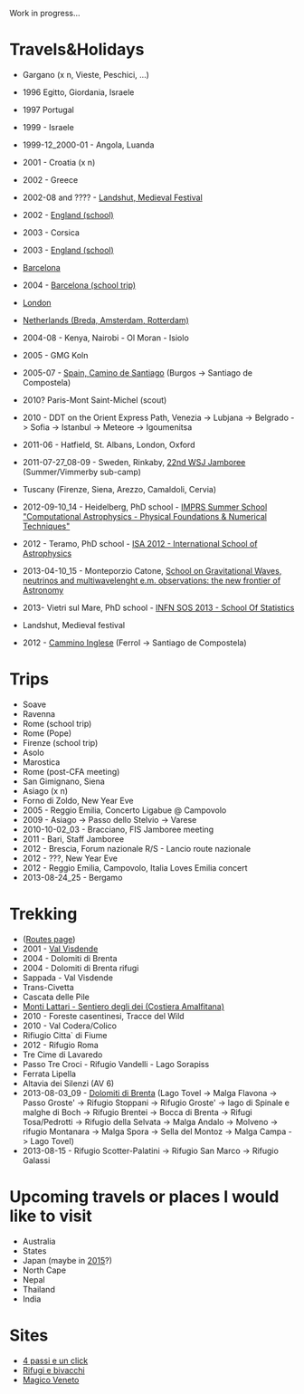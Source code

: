 <!-- 
.. link: 
.. description: 
.. tags: personal
.. date: 2013/08/14 17:32:09
.. title: Travels
.. slug: travels
-->

Work in progress...

# Travels&Holidays

* Gargano (x n, Vieste, Peschici, ...)
* 1996 Egitto, Giordania, Israele
* 1997 Portugal
* 1999 - Israele
* 1999-12_2000-01 - Angola, Luanda
* 2001 - Croatia (x n)
* 2002 - Greece
* 2002-08 and ???? - [Landshut, Medieval Festival](http://www.landshuter-hochzeit.de/en/)
* 2002 - [England (school)](london.html)
* 2003 - Corsica
* 2003 - [England (school)](london.html)
* [Barcelona](barcelona.html)
* 2004 - [Barcelona (school trip)](barcelona.html)
* [London](london.html)
* [Netherlands (Breda, Amsterdam, Rotterdam)](netherlands.html)
* 2004-08 - Kenya, Nairobi - Ol Moran - Isiolo
* 2005 - GMG Koln
* 2005-07 - [Spain, Camino de Santiago](camino-de-santiago.html) (Burgos -> Santiago de Compostela)
* 2010? Paris-Mont Saint-Michel (scout)
* 2010 - DDT on the Orient Express Path, Venezia -> Lubjana -> Belgrado -> Sofia -> Istanbul -> Meteore -> Igoumenitsa
* 2011-06 - Hatfield, St. Albans, London, Oxford
* 2011-07-27_08-09 - Sweden, Rinkaby, [22nd WSJ Jamboree](http://en.wikipedia.org/wiki/22nd_World_Scout_Jamboree) (Summer/Vimmerby sub-camp)
* Tuscany (Firenze, Siena, Arezzo, Camaldoli, Cervia)
* 2012-09-10_14 - Heidelberg, PhD school - 
[IMPRS Summer School "Computational Astrophysics - Physical Foundations & Numerical Techniques"](http://www.mpia.de/imprs-hd/SummerSchools/2012/)
* 2012 - Teramo, PhD school - [ISA 2012 - International School of Astrophysics](http://isa2012.oa-teramo.inaf.it/index.php/home)
* 2013-04-10_15 - Monteporzio Catone, [School on Gravitational Waves, neutrinos 
and multiwavelenght e.m. observations: the new frontier of Astronomy](http://www.roma1.infn.it/teongrav/VESF/SCHOOL2013_WEBSITE/Vesf_School.html)
* 2013- Vietri sul Mare, PhD school - [INFN SOS 2013 - School Of Statistics](http://agenda.infn.it/event/infn-stat-2013)


* Landshut, Medieval festival
* 2012 - [Cammino Inglese](camino-de-santiago.html) (Ferrol -> Santiago de Compostela)

# Trips

* Soave
* Ravenna
* Rome (school trip)
* Rome (Pope)
* Firenze (school trip)
* Asolo
* Marostica
* Rome (post-CFA meeting)
* San Gimignano, Siena
* Asiago (x n)
* Forno di Zoldo, New Year Eve
* 2005 - Reggio Emilia, Concerto Ligabue @ Campovolo
* 2009 - Asiago -> Passo dello Stelvio -> Varese
* 2010-10-02_03 - Bracciano, FIS Jamboree meeting
* 2011 - Bari, Staff Jamboree
* 2012 - Brescia, Forum nazionale R/S - Lancio route nazionale
* 2012 - ???, New Year Eve
* 2012 - Reggio Emilia, Campovolo, Italia Loves Emilia concert
* 2013-08-24_25 - Bergamo

# Trekking

* ([Routes page](routes/routes.html))
* 2001 - [Val Visdende](routes/italia-austria.html)
* 2004 - Dolomiti di Brenta
* 2004 - Dolomiti di Brenta rifugi
* Sappada - Val Visdende
* Trans-Civetta
* Cascata delle Pile
* [Monti Lattari - Sentiero degli dei (Costiera Amalfitana)](routes/monti-lattari.html)
* 2010 - Foreste casentinesi, Tracce del Wild
* 2010 - Val Codera/Colico
* Rifiugio Citta` di Fiume
* 2012 - Rifugio Roma
* Tre Cime di Lavaredo
* Passo Tre Croci - Rifugio Vandelli - Lago Sorapiss
* Ferrata Lipella
* Altavia dei Silenzi (AV 6)
* 2013-08-03_09 - [Dolomiti di Brenta](routes/dolomiti-di-brenta-lago-di-tovel.html) (Lago Tovel -> Malga Flavona -> Passo Groste'
-> Rifugio Stoppani -> Rifugio Groste' 
-> lago di Spinale e malghe di Boch -> Rifugio Brentei
-> Bocca di Brenta -> Rifugi Tosa/Pedrotti -> 
Rifugio della Selvata -> Malga Andalo -> Molveno -> rifugio Montanara -> Malga Spora
-> Sella del Montoz -> Malga Campa -> Lago Tovel)
* 2013-08-15 - Rifugio Scotter-Palatini -> Rifugio San Marco -> Rifugio Galassi

# Upcoming travels or places I would like to visit

* Australia
* States
* Japan (maybe in [2015](http://www.23wsj.jp/)?)
* North Cape
* Nepal
* Thailand
* India

# Sites
* [4 passi e un click](http://4passie1click.jimdo.com/)
* [Rifugi e bivacchi](http://www.rifugi-bivacchi.com/it/default.aspx)
* [Magico Veneto](http://www.magicoveneto.it/)
 

